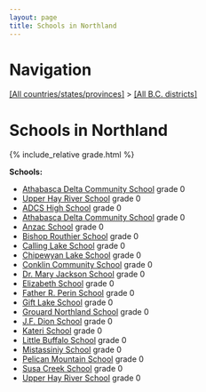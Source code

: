 ```yaml
---
layout: page
title: Schools in Northland
---
```

# Navigation

[[All countries/states/provinces]](../..) > [[All B.C. districts]](..)

# Schools in Northland

{% include_relative grade.html %}

**Schools:**

- [Athabasca Delta Community School](Athabasca_Delta_Community_School.md) grade 0
- [Upper Hay River School](Upper_Hay_River_School.md) grade 0
- [ADCS High School](ADCS_High_School.md) grade 0
- [Athabasca Delta Community School](Athabasca_Delta_Community_School.md) grade 0
- [Anzac School](Anzac_School.md) grade 0
- [Bishop Routhier School](Bishop_Routhier_School.md) grade 0
- [Calling Lake School](Calling_Lake_School.md) grade 0
- [Chipewyan Lake School](Chipewyan_Lake_School.md) grade 0
- [Conklin Community School](Conklin_Community_School.md) grade 0
- [Dr. Mary Jackson School](Dr._Mary_Jackson_School.md) grade 0
- [Elizabeth School](Elizabeth_School.md) grade 0
- [Father R. Perin School](Father_R._Perin_School.md) grade 0
- [Gift Lake School](Gift_Lake_School.md) grade 0
- [Grouard Northland School](Grouard_Northland_School.md) grade 0
- [J.F. Dion School](J.F._Dion_School.md) grade 0
- [Kateri School](Kateri_School.md) grade 0
- [Little Buffalo School](Little_Buffalo_School.md) grade 0
- [Mistassiniy School](Mistassiniy_School.md) grade 0
- [Pelican Mountain School](Pelican_Mountain_School.md) grade 0
- [Susa Creek School](Susa_Creek_School.md) grade 0
- [Upper Hay River School](Upper_Hay_River_School.md) grade 0
